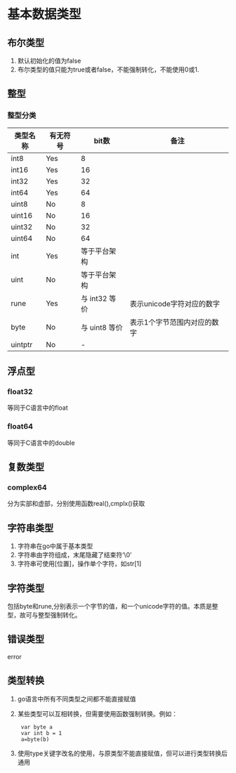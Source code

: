 # 基本数据类型

## 布尔类型

1. 默认初始化的值为false
2. 布尔类型的值只能为true或者false，不能强制转化，不能使用0或1.

## 整型

### 整型分类

|类型名称|有无符号|bit数|备注|
|-|-|-|-|
|int8|Yes|8|
|int16|Yes|16|
|int32|Yes|32|
|int64|Yes|64|
|uint8|No|8|
|uint16|No|16|
|uint32|No|32|
|uint64|No|64|
|int|Yes|等于平台架构|
|uint|No|等于平台架构|
|rune|Yes|与 int32 等价|表示unicode字符对应的数字
|byte|No|与 uint8 等价|表示1个字节范围内对应的数字
|uintptr|No|-|

## 浮点型

### float32

等同于C语言中的float

### float64

等同于C语言中的double

## 复数类型

### complex64

分为实部和虚部，分别使用函数real(),cmplx()获取

## 字符串类型

1. 字符串在go中属于基本类型
2. 字符串由字符组成，末尾隐藏了结束符‘\0’
3. 字符串可使用[位置]，操作单个字符，如str[1]

## 字符类型

包括byte和rune,分别表示一个字节的值，和一个unicode字符的值。本质是整型，故可与整型强制转化。

## 错误类型

error

## 类型转换

1. go语言中所有不同类型之间都不能直接赋值
2. 某些类型可以互相转换，但需要使用函数强制转换。例如：

        var byte a
        var int b = 1
        a=byte(b)
3. 使用type关键字改名的使用，与原类型不能直接赋值，但可以进行类型转换后通用

